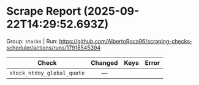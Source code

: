 # Scrape Report (2025-09-22T14:29:52.693Z)

Group: `stocks`  |  Run: https://github.com/AlbertoRoca96/scraping-checks-scheduler/actions/runs/17918545394

| Check | Changed | Keys | Error |
|---|:---:|:--|:--|
| `stock_ntdoy_global_quote` | — |  |  |
